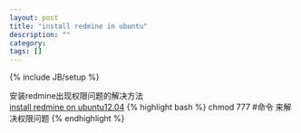 ```yaml
---
layout: post
title: "install redmine in ubuntu"
description: ""
category: 
tags: []
---
```

{% include JB/setup %}

安装redmine出现权限问题的解决方法   
[install redmine on ubuntu12.04](http://redminecrm.com/boards/4/topics/448-installing-redmine-2-2-passenger-nginx-rvm-on-ubuntu-12-04)
{% highlight bash %}
    chmod 777 #命令 来解决权限问题 
{% endhighlight %}
